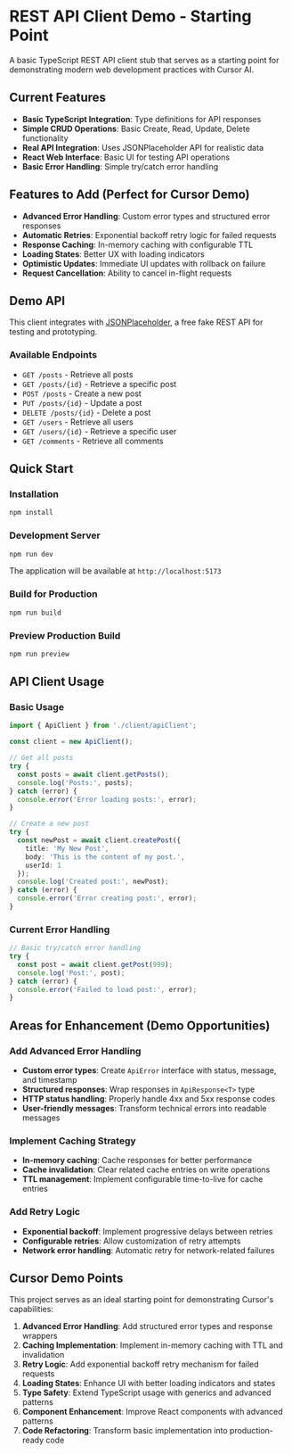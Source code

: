 # REST API Client Demo - Starting Point

A basic TypeScript REST API client stub that serves as a starting point for demonstrating modern web development practices with Cursor AI.

## Current Features

- **Basic TypeScript Integration**: Type definitions for API responses
- **Simple CRUD Operations**: Basic Create, Read, Update, Delete functionality
- **Real API Integration**: Uses JSONPlaceholder API for realistic data
- **React Web Interface**: Basic UI for testing API operations
- **Basic Error Handling**: Simple try/catch error handling

## Features to Add (Perfect for Cursor Demo)

- **Advanced Error Handling**: Custom error types and structured error responses
- **Automatic Retries**: Exponential backoff retry logic for failed requests
- **Response Caching**: In-memory caching with configurable TTL
- **Loading States**: Better UX with loading indicators
- **Optimistic Updates**: Immediate UI updates with rollback on failure
- **Request Cancellation**: Ability to cancel in-flight requests

## Demo API

This client integrates with [JSONPlaceholder](https://jsonplaceholder.typicode.com/), a free fake REST API for testing and prototyping.

### Available Endpoints

- `GET /posts` - Retrieve all posts
- `GET /posts/{id}` - Retrieve a specific post
- `POST /posts` - Create a new post
- `PUT /posts/{id}` - Update a post
- `DELETE /posts/{id}` - Delete a post
- `GET /users` - Retrieve all users
- `GET /users/{id}` - Retrieve a specific user
- `GET /comments` - Retrieve all comments

## Quick Start

### Installation

```bash
npm install
```

### Development Server

```bash
npm run dev
```

The application will be available at `http://localhost:5173`

### Build for Production

```bash
npm run build
```

### Preview Production Build

```bash
npm run preview
```

## API Client Usage

### Basic Usage

```typescript
import { ApiClient } from './client/apiClient';

const client = new ApiClient();

// Get all posts
try {
  const posts = await client.getPosts();
  console.log('Posts:', posts);
} catch (error) {
  console.error('Error loading posts:', error);
}

// Create a new post
try {
  const newPost = await client.createPost({
    title: 'My New Post',
    body: 'This is the content of my post.',
    userId: 1
  });
  console.log('Created post:', newPost);
} catch (error) {
  console.error('Error creating post:', error);
}
```

### Current Error Handling

```typescript
// Basic try/catch error handling
try {
  const post = await client.getPost(999);
  console.log('Post:', post);
} catch (error) {
  console.error('Failed to load post:', error);
}
```

## Areas for Enhancement (Demo Opportunities)

### Add Advanced Error Handling
- **Custom error types**: Create `ApiError` interface with status, message, and timestamp
- **Structured responses**: Wrap responses in `ApiResponse<T>` type
- **HTTP status handling**: Properly handle 4xx and 5xx response codes
- **User-friendly messages**: Transform technical errors into readable messages

### Implement Caching Strategy
- **In-memory caching**: Cache responses for better performance
- **Cache invalidation**: Clear related cache entries on write operations
- **TTL management**: Implement configurable time-to-live for cache entries

### Add Retry Logic
- **Exponential backoff**: Implement progressive delays between retries
- **Configurable retries**: Allow customization of retry attempts
- **Network error handling**: Automatic retry for network-related failures

## Cursor Demo Points

This project serves as an ideal starting point for demonstrating Cursor's capabilities:

1. **Advanced Error Handling**: Add structured error types and response wrappers
2. **Caching Implementation**: Implement in-memory caching with TTL and invalidation
3. **Retry Logic**: Add exponential backoff retry mechanism for failed requests
4. **Loading States**: Enhance UI with better loading indicators and states
5. **Type Safety**: Extend TypeScript usage with generics and advanced patterns
6. **Component Enhancement**: Improve React components with advanced patterns
7. **Code Refactoring**: Transform basic implementation into production-ready code